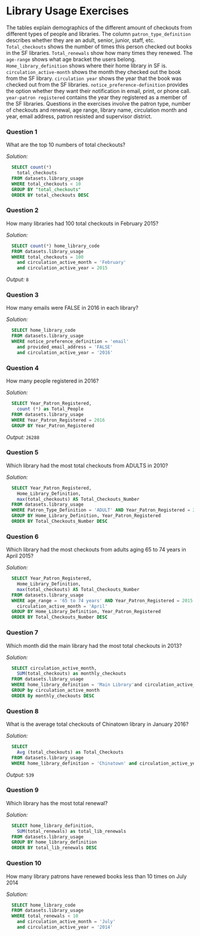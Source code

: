# Library Usage Exercises

The tables explain demographics of the different amount of checkouts from different types of people and libraries.
The column `patron_type_definition` describes whether they are an adult, senior, junior, staff, etc. `Total_checkouts` shows the number of times this person checked out books in the SF libraries. `Total_renewals` show how many times they renewed. The `age-range` shows what age bracket the users belong. `Home_library_definition` shows where their home library in SF is. `circulation_active-month` shows the month they checked out the book from the SF library. `circulation year` shows the year that the book was checked out from the SF libraries. `notice_preference-definition` provides the option whether they want their notification in email, print, or phone call. `year-patron registered` contains the year they registered as a member of the SF libraries. Questions in the exercises involve the patron type, number of checkouts and renewal, age range, library name, circulation month and year, email address, patron resisted and supervisor district.

### Question 1 
What are the top 10 numbers of total checkouts?

*Solution:*
```sql
  SELECT count(*)
    total_checkouts
  FROM datasets.library_usage
  WHERE total_checkouts < 10
  GROUP BY "total_checkouts"
  ORDER BY total_checkouts DESC
```

### Question 2
How many libraries had 100 total checkouts in February 2015?

*Solution:*
```sql
  SELECT count(*) home_library_code
  FROM datasets.library_usage
  WHERE total_checkouts = 100 
    and circulation_active_month = 'February' 
    and circulation_active_year = 2015 
```
*Output:* `8`

### Question 3
How many emails were FALSE in 2016 in each library?

*Solution:*
```sql
  SELECT home_library_code
  FROM datasets.library_usage
  WHERE notice_preference_definition = 'email'
    and provided_email_address = 'FALSE'
    and circulation_active_year = '2016'
```

### Question 4
How many people registered in 2016?

*Solution:*
```sql
  SELECT Year_Patron_Registered,
    count (*) as Total_People
  FROM datasets.library_usage
  WHERE Year_Patron_Registered = 2016
  GROUP BY Year_Patron_Registered
```
*Output:* `26288`

### Question 5
Which library had the most total checkouts from ADULTS in 2010?

*Solution:*
```sql
  SELECT Year_Patron_Registered,
    Home_Library_Definition,
    max(total_checkouts) AS Total_Checkouts_Number
  FROM datasets.library_usage
  WHERE Patron_Type_Definition = 'ADULT' AND Year_Patron_Registered = 2010
  GROUP BY Home_Library_Definition, Year_Patron_Registered
  ORDER BY Total_Checkouts_Number DESC
```

### Question 6
Which library had the most checkouts from adults aging 65 to 74 years in April 2015?

*Solution:*
```sql
  SELECT Year_Patron_Registered,
    Home_Library_Definition,
    max(total_checkouts) AS Total_Checkouts_Number
  FROM datasets.library_usage
  WHERE age_range = '65 to 74 years' AND Year_Patron_Registered = 2015 AND
    circulation_active_month = 'April'
  GROUP BY Home_Library_Definition, Year_Patron_Registered
  ORDER BY Total_Checkouts_Number DESC
```

### Question 7
Which month did the main library had the most total checkouts in 2013?

*Solution:*
```sql
  SELECT circulation_active_month,
    SUM(total_checkouts) as monthly_checkouts
  FROM datasets.library_usage
  WHERE home_library_definition = 'Main Library'and circulation_active_year = 2013
  GROUP by circulation_active_month
  ORDER By monthly_checkouts DESC
```

### Question 8
What is the average total checkouts of Chinatown library in January 2016?

*Solution:*
```sql
  SELECT
    Avg (total_checkouts) as Total_Checkouts
  FROM datasets.library_usage
  WHERE home_library_definition = 'Chinatown' and circulation_active_year = 2016
```
*Output:* `539`

### Question 9
Which library has the most total renewal?

*Solution:*
```sql
  SELECT home_library_definition, 
    SUM(total_renewals) as total_lib_renewals
  FROM datasets.library_usage
  GROUP BY home_library_definition
  ORDER BY total_lib_renewals DESC
```

### Question 10
How many library patrons have renewed books less than 10 times on July 2014

*Solution:*
```sql
  SELECT home_library_code
  FROM datasets.library_usage
  WHERE total_renewals < 10
    and circulation_active_month = 'July'
    and circulation_active_year = '2014'
```

